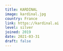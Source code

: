 ```yaml
---
title: KARDINAL
image: kardinal.jpg
country: France
link: https://kardinal.ai
level: silver
joined: 2019
date: 2021-03-31
draft: false
---
```


